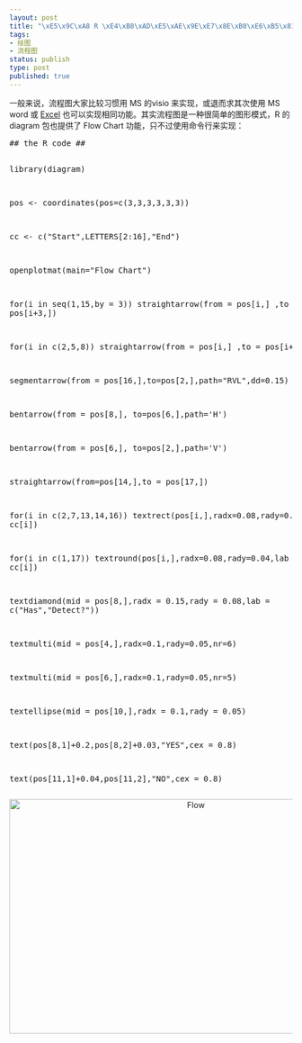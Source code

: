 ```yaml
--- 
layout: post
title: "\xE5\x9C\xA8 R \xE4\xB8\xAD\xE5\xAE\x9E\xE7\x8E\xB0\xE6\xB5\x81\xE7\xA8\x8B\xE5\x9B\xBE"
tags: 
- 绘图
- 流程图
status: publish
type: post
published: true
---
```

<div>一般来说，流程图大家比较习惯用 MS 的visio 来实现，或退而求其次使用 MS word 或 <a rel="nofollow" href="http://pcwin.com/Business___Finance/FlowBreeze_Standard_Flowchart_Software/screen.htm" target="_blank">Excel</a> 也可以实现相同功能。其实流程图是一种很简单的图形模式，R 的diagram 包也提供了 Flow Chart 功能，只不过使用命令行来实现：</div>
<pre lang="rsplus">
## the R code ##

library(diagram)

pos <- coordinates(pos=c(3,3,3,3,3,3))

cc <- c("Start",LETTERS[2:16],"End")

openplotmat(main="Flow Chart")

for(i in seq(1,15,by = 3)) straightarrow(from = pos[i,] ,to = pos[i+3,])

for(i in c(2,5,8)) straightarrow(from = pos[i,] ,to = pos[i+6,])

segmentarrow(from = pos[16,],to=pos[2,],path="RVL",dd=0.15)

bentarrow(from = pos[8,], to=pos[6,],path='H')

bentarrow(from = pos[6,], to=pos[2,],path='V')

straightarrow(from=pos[14,],to = pos[17,])

for(i in c(2,7,13,14,16)) textrect(pos[i,],radx=0.08,rady=0.04,lab = cc[i])

for(i in c(1,17)) textround(pos[i,],radx=0.08,rady=0.04,lab = cc[i])

textdiamond(mid = pos[8,],radx = 0.15,rady = 0.08,lab = c("Has","Detect?"))

textmulti(mid = pos[4,],radx=0.1,rady=0.05,nr=6)

textmulti(mid = pos[6,],radx=0.1,rady=0.05,nr=5)

textellipse(mid = pos[10,],radx = 0.1,rady = 0.05)

text(pos[8,1]+0.2,pos[8,2]+0.03,"YES",cex = 0.8)

text(pos[11,1]+0.04,pos[11,2],"NO",cex = 0.8)
</pre>

<p style="text-align: center;"><a rel="WLPP" href="https://ywp7qa.bay.livefilestore.com/y1mnotrZEwqaolyfLXsvI38JjYhRUyPETP0UrlQSLBnZPgePVTLlmsJGNm8DbgSxtgTZ499XrE46APxVQ7DOPXBBGkmPylwW6jAGePIuzj0cUimK1VHfeEY9lyCLzdc9NDuhMeG6jROkoI/Flow[12].png"><img class="aligncenter" style="border: 0pt none; display: block;" title="Flow" src="https://ywp7qa.bay.livefilestore.com/y1mDCornQhfbs_qfjeZc3Qt8iYqg8FSKWk2ENeTXY75D8O2UewO_OVwREdy_XZ6H5NVmVGiqc0zuHruBc7wvMeccuDvgbbfq9hS5BplLg_2QkySogsEGFFrCWCuaGt7m9YJIbqUijl9YnM/Flow_thumb[10].png" border="0" alt="Flow" width="648" height="417" /></a></p>
